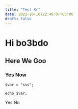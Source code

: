 ```yaml
---
title: "Test Rr"
date: 2022-10-10T22:48:07+03:00
draft: false
---
```


# Hi bo3bdo

## Here We Goo

### Yes Now


```
$var = "sss";

echo $var;

```


Yes No